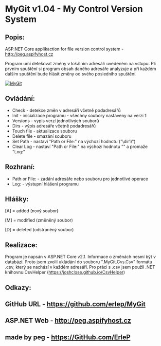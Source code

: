 # MyGit v1.04 - My Control Version System

## Popis:

ASP.NET Core applikaction for file version control system - http://peg.aspifyhost.cz

Program umí detekovat změny v lokálním adresáři uvedeném na vstupu.
Při prvním spuštění si program obsah daného adresáře analyzuje a při
každém dalším spuštění bude hlásit změny od svého posledního spuštění.

[![MyGit](https://lh3.googleusercontent.com/yp_Nt6guJyUztks1wE9HgoaLnI6lhhXv5ya4CTim79o2nxZUIPqmeBpW2xC9en-J_oPs0tkRnUD6-tSMvMrm1S7o6Pp4_ybttm7R_IKNBwFZqNLDapgMsUnuoISaet4a3uFYUEnPhhM=w2400)](http://peg.aspifyhost.cz)

## Ovládání:

- Check - detekce změn v adresáři včetně podadresářů
- Init - inicializace programu - všechny soubory nastaveny na verzi 1
- Versions - vypis verzí jednotlivých souborů
- Dirs - výpis adresáře včetně podadresářů
- Touch file - aktualizace souboru
- Delete file - smazání souboru
- Set Path - nastaví "Path or File:" na výchozí hodnotu ("\\dir1\\")
- Clear Log - nastaví "Path or File:" na výchozí hodnotu "" a promaže "Log:"

## Rozhraní:

- Path or File: - zadání adresáře nebo souboru pro jednotlivé operace
- Log: - výstupní hlášení programu

## Hlášky:

[A] = added (nový soubor)

[M] = modified (změněný soubor)

[D] = deleted (odstraněný soubor)

## Realizace:

Program je napsán v ASP.NET Core v2.1. Informace o změnách nesmí být v databázi. Proto jsem zvolil ukládání do souboru ".MyGit.Cvs.Csv" formátu .csv, který se nachází v každém adresáři. Pro práci s .csv jsem použil .NET knihovnu CsvHelper (https://joshclose.github.io/CsvHelper)

## Odkazy:

## GitHub URL - https://github.com/erlep/MyGit

## ASP.NET Web - http://peg.aspifyhost.cz

## made by peg - https://GitHub.com/ErleP
